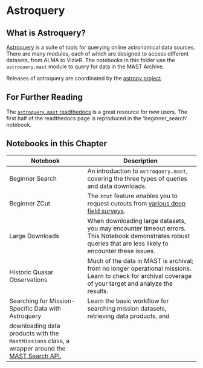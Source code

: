 # Astroquery

## What is Astroquery?
[Astroquery](https://astroquery.readthedocs.io/en/latest/) is a suite of tools for querying online astronomical data sources. There are many modules, each of which are designed to access different datasets, from ALMA to VizieR. The notebooks in this folder use the `astroquery.mast` module to query for data in the MAST Archive.

Releases of astroquery are coordinated by the [astropy project](https://www.astropy.org/index.html).

## For Further Reading
The [`astroquery.mast` readthedocs](https://astroquery.readthedocs.io/en/latest/mast/mast.html) is a great resource for new users. The first half of the readthedocs page is reproduced in the 'beginner_search' notebook.

## Notebooks in this Chapter

| Notebook        | Description                                                                                                                                                  |
|-----------------|--------------------------------------------------------------------------------------------------------------------------------------------------------------|
| Beginner Search | An introduction to `astroquery.mast`, covering the three types of queries and data downloads.                                                                |
| Beginner ZCut   | The `zcut` feature enables you to request cutouts from [various deep field surveys](https://mast.stsci.edu/zcut/).                                           |
| Large Downloads | When downloading large datasets, you may encounter timeout errors. This Notebook demonstrates robust queries that are less likely to encounter these issues. |
| Historic Quasar Observations | Much of the data in MAST is archival; from no longer operational missions. Learn to check for archival coverage of your target and analyze the results. |
| Searching for Mission-Specific Data with Astroquery | Learn the basic workflow for searching mission datasets, retrieving data products, and 
downloading data products with the `MastMissions` class, a wrapper around the [MAST Search API.](https://mast.stsci.edu/search/docs/) |